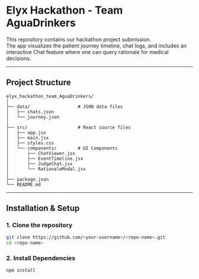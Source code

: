 # Elyx Hackathon - Team AguaDrinkers

This repository contains our hackathon project submission.  
The app visualizes the patient journey timeline, chat logs, and includes an interactive Chat feature where one can query rationale for medical decisions.

---

## Project Structure
```
elyx_hackathon_team_AguaDrinkers/
│
├── data/                  # JSON data files
│   ├── chats.json
│   └── journey.json
│
├── src/                   # React source files
│   ├── app.jsx
│   ├── main.jsx
│   ├── styles.css
│   └── components/        # UI Components
│       ├── ChatViewer.jsx
│       ├── EventTimeline.jsx
│       ├── JudgeChat.jsx
│       └── RationaleModal.jsx
│
├── package.json
└── README.md
```
---

## Installation & Setup

### 1. Clone the repository
```bash
git clone https://github.com/<your-username>/<repo-name>.git
cd <repo-name>
```
### 2. Install Dependencies
```bash
npm install
```